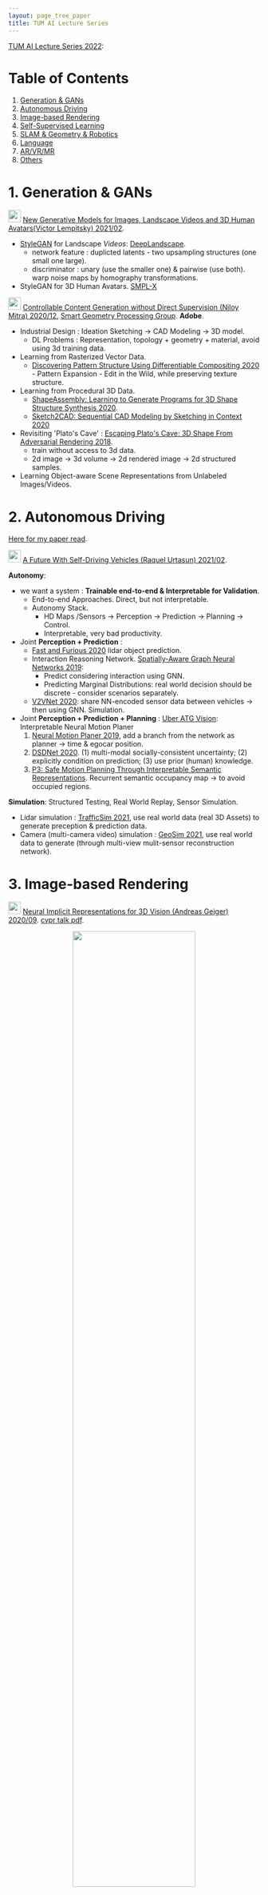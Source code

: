 ```yaml
---
layout: page_tree_paper
title: TUM AI Lecture Series
---
```


[TUM AI Lecture Series 2022](https://www.youtube.com/watch?v=nmRbIbnU0IM&list=PLQ8Y4kIIbzy8kMlz7cRqz-BjbdyWsfLXt):

# Table of Contents

1. [Generation & GANs](#lgan)
2. [Autonomous Driving](#lauto_drive)
3. [Image-based Rendering](#libr)
4. [Self-Supervised Learning](#llearning)
5. [SLAM & Geometry & Robotics](#lslam)
6. [Language](#lnlp)
7. [AR/VR/MR](#lmr)
8. [Others](#lothers)

<a name="lgan"></a>
# 1. Generation & GANs

<img src="/assets/img/paperread/thumbs.png" height="25"/> [New Generative Models for Images, Landscape Videos and 3D Human Avatars(Victor Lempitsky) 2021/02](https://www.youtube.com/live/nmRbIbnU0IM?feature=share).
* [StyleGAN](https://github.com/NVlabs/stylegan) for Landscape *Videos*: [DeepLandscape](https://github.com/saic-mdal/deep-landscape).
  * network feature : duplicted latents - two upsampling structures (one small one large).
  * discriminator : unary (use the smaller one) & pairwise (use both). warp noise maps by homography transformations.
* StyleGAN for 3D Human Avatars. [SMPL-X](https://smpl-x.is.tue.mpg.de/)

<img src="/assets/img/paperread/thumbs.png" height="25"/> [Controllable Content Generation without Direct Supervision (Niloy Mitra) 2020/12](https://www.youtube.com/live/KnKLGJQBdb4?si=Z1i-on7cs6qgdyXe), [Smart Geometry Processing Group](https://geometry.cs.ucl.ac.uk/). **Adobe**.
* Industrial Design : Ideation Sketching -> CAD Modeling -> 3D model.
  * DL Problems : Representation, topology + geometry + material, avoid using 3d training data.
* Learning from Rasterized Vector Data.
  * [Discovering Pattern Structure Using Differentiable Compositing 2020](https://arxiv.org/abs/2010.08788) - Pattern Expansion - Edit in the Wild, while preserving texture structure.
* Learning from Procedural 3D Data.
  * [ShapeAssembly: Learning to Generate Programs for 3D Shape Structure Synthesis 2020](https://arxiv.org/abs/2009.08026).
  * [Sketch2CAD: Sequential CAD Modeling by Sketching in Context 2020](https://geometry.cs.ucl.ac.uk/projects/2020/sketch2cad/)
* Revisiting 'Plato's Cave' : [Escaping Plato's Cave: 3D Shape From Adversarial Rendering 2018](https://arxiv.org/abs/1811.11606).
  * train without access to 3d data.
  * 2d image -> 3d volume -> 2d rendered image -> 2d structured samples.
* Learning Object-aware Scene Representations from Unlabeled Images/Videos.

<a name="lauto_drive"></a>
# 2. Autonomous Driving

[Here for my paper read](/Study/PaperRead/deeplearning/#lauto_drive).

<img src="/assets/img/paperread/chrown0.png" height="25"/> [A Future With Self-Driving Vehicles (Raquel Urtasun) 2021/02](https://www.youtube.com/live/efLZZigsC7c?feature=share).

**Autonomy**:
* we want a system : **Trainable end-to-end & Interpretable for Validation**.
  * End-to-end Approaches. Direct, but not interpretable.
  * Autonomy Stack.
    * HD Maps /Sensors -> Perception -> Prediction -> Planning -> Control.
    * Interpretable, very bad productivity.
* Joint **Perception + Prediction** :
  * [Fast and Furious 2020](https://arxiv.org/abs/2012.12395) lidar object prediction.
  * Interaction Reasoning Network. [Spatially-Aware Graph Neural Networks 2019](https://arxiv.org/abs/1910.08233):
    * Predict considering interaction using GNN.
    * Predicting Marginal Distributions: real world decision should be discrete - consider scenarios separately.
  * [V2VNet 2020](https://arxiv.org/abs/2008.07519): share NN-encoded sensor data between vehicles -> then using GNN.
Simulation.
* Joint **Perception + Prediction + Planning** : [Uber ATG Vision](https://www.uber.com/us/en/atg/research-and-development/perception-and-prediction/): Interpretable Neural Motion Planer
  1. [Neural Motion Planer 2019](https://www.uber.com/blog/research/end-to-end-interpretable-neural-motion-planner/), add a branch from the network as planner -> time & egocar position.
  2. [DSDNet 2020](https://arxiv.org/abs/2008.06041). (1) multi-modal socially-consistent uncertainty; (2) explicitly condition on prediction; (3) use prior (human) knowledge.
  3. [P3: Safe Motion Planning Through Interpretable Semantic Representations](http://www.cs.toronto.edu/~sergio/publication/p3/). Recurrent semantic occupancy map -> to avoid occupied regions.

**Simulation**: Structured Testing, Real World Replay, Sensor Simulation.
* Lidar simulation : [TrafficSim 2021](https://arxiv.org/abs/2101.06557), use real world data (real 3D Assets) to generate preception & prediction data.
* Camera (multi-camera video) simulation : [GeoSim 2021](https://arxiv.org/abs/2101.06543), use real world data to generate (through multi-view mulit-sensor reconstruction network).

<a name="libr"></a>
# 3. Image-based Rendering

<a name="locc_net"></a>
<img src="/assets/img/paperread/chrown0.png" height="25"/> [Neural Implicit Representations for 3D Vision (Andreas Geiger) 2020/09](https://www.youtube.com/watch?v=F9mRv4v80w0). [cvpr talk pdf](https://www.cvlibs.net/talks/talk_cvpr_2020_implicit_scenes.pdf).

<div align="center">    
<img src="/assets/img/paperread/occ_nw.jpg" width="70%"/>
</div>

* 3d representations:
  * Direct representation : voxels, points, meshes.
  * Implicit representation : decision boundary of a non-linear classifier.
* [Occupancy Network](https://avg.is.mpg.de/publications/occupancy-networks) : $L(\theta, \phi) = \sum_{j=1}^{K}BCE(f_{\theta}(p_{ij}, z_{i}), o_{ij}) + KL[q_{\phi}(z\|(p_{ij}, o_{ij}))\|p_{0}(Z)]$.
  * Given the 3d model, we can further do : [Texture Fields 2019](https://openaccess.thecvf.com/content_ICCV_2019/papers/Oechsle_Texture_Fields_Learning_Texture_Representations_in_Function_Space_ICCV_2019_paper.pdf) predicts each 3d point a color. [Occupancy Flow 2019](https://openaccess.thecvf.com/content_ICCV_2019/papers/Niemeyer_Occupancy_Flow_4D_Reconstruction_by_Learning_Particle_Dynamics_ICCV_2019_paper.pdf) predicts 4d - occupancy and velocity.
* [Differentiable Volumetric Rendering 2020](https://www.cvlibs.net/publications/Niemeyer2020CVPR.pdf)： 3d points + encoded image vector -> occupancy and color (for all points).
  * forward pass (rendering) : find surface point along the pixel ray, and get color.
  * backward pass : gradient based on color difference from pixel re-projection.
* [NERF](#lneural_r): <u>integrate all the points in the ray to get color and depth</u>. (while Occupancy Network used only the occupied one)
  * [GRAF 2020](https://proceedings.neurips.cc/paper/2020/file/e92e1b476bb5262d793fd40931e0ed53-Paper.pdf) predict without camera poses. sample rays (patch) and use discriminator.
* [Convolutional Occupancy Networks 2020](https://arxiv.org/abs/2003.04618), uses 3d feature volume.
  * can also use [Fourier Features 2020](https://arxiv.org/abs/2006.10739), fourier feature fits better MLP.


<img src="/assets/img/paperread/chrown0.png" height="25"/> [Reconstructing the Plenoptic Function (Noah Snavely) 2020/10](https://www.youtube.com/live/GNUpZAeBnZc?feature=share), [Notes](/Study/PaperRead/subjects/#l6).

<img src="/assets/img/paperread/chrown0.png" height="25"/> [Understanding and Extending Neural Radiance Fields (Jonathan T. Barron) 2022/10](https://www.youtube.com/live/nRyOzHpcr4Q?feature=share), [Jonathan T. Barron](https://jonbarron.info/). See more in [My Neural Rendering Page](/Study/PaperRead/3d_reconstruction/#lneural_r), [My Deep Learning 3D Reconstruction Page](/Study/PaperRead/3d_reconstruction/#ldl).
* [NeRF](https://www.matthewtancik.com/nerf).
* **How NeRF Work** ? [Fourier Features Let Networks Learn High Frequency Functions in Low Dimensional Domains](https://arxiv.org/abs/2006.10739). [Experiments](https://github.com/tancik/fourier-feature-networks/tree/master/Experiments).
  * Toy problem : memorizing a 2d image, a network to predict color for pixel.
    * coordinate to color - (x, y) to (r, g, b). **failed**.
    * coordinate's Fourier feature (～<h>positional encoding</h>) to color. **succeed**.
  * Neural Tangent Kernel (neural networks are kernel regression + ReLU MLPs corresponding to a 'dot product' kernel).
    * with Dot Product of Fourier Features. <u>MLPs are made into "convolution"</u>.
* [Nerf in the Wild](https://nerf-w.github.io/) with appearance & transient embedding.


<img src="/assets/img/paperread/thumbs.png" height="25"/> [Learning to Retime People in Videos (Tali Dekel) 2020/10](https://www.youtube.com/live/Ko1XxJKfQdM?si=3GKQpvojDsgf1oLO)
* Analyzing, Visualizing and Re-rendering people in **videos**.
  * motion visualization, depth prediction, [SpeedNet](https://speednet-cvpr20.github.io/) : adaptive speed up video
* Change the speed of individual people within frames. [Layered Neural Rendering for Retiming People in Video](https://retiming.github.io/). <n>interesting work!</n>
  * Key challenges : space-time correlations; occlusions/dis-occlusions.
  * Layered Decomposition, then we can edit the video by changing the layers.


<img src="/assets/img/paperread/chrown0.png" height="25"/> [Reflections on Image-Based Rendering (Richard Szeliski) 2021/01](https://www.youtube.com/live/0VIUbIzv_wc?feature=share). A overview.

* [Multi-View Stereo](/Study/PaperRead/3d_reconstruction/#ldl_mvs). *Usage* : View Interpolation, View Morphing, interactive 3d scene, etc. *Idea behind*: Plane Sweep Stereo (~Patch Match).
* [Image-Based Rendering](/Study/PaperRead/subjects/#l6): Depth Layers, Multi-plane Images.
* 360 video (panorama).
  * 360 with <u>complete light field</u>: [Google Jump 2015](https://blog.google/products/google-ar-vr/introducing-next-generation-jump/), [Facebook Surround 360 2016](https://engineering.fb.com/2016/04/12/video-engineering/introducing-facebook-surround-360-an-open-high-quality-3d-360-video-capture-system/). Stereo with two 360 cameras.
  * Immersive Video Stabilization by 'Spatio-Temporal MRF Stitch' : reconstruction and merge pictures.
* Large Scale Reconstruction based: <u>cross fade between images</u> to move from one image to other: [Photo Tourism: Exploring Photo Collections in 3D](http://phototour.cs.washington.edu/Photo_Tourism.pdf), using images. [Piecewise Planar Stereo for Image-based Rendering 2009](https://www.microsoft.com/en-us/research/publication/piecewise-planar-stereo-for-image-based-rendering/), using depth layers. [Ambient Point Clouds for View Interpolation 2010](http://simonfuhrmann.de/papers/sg2010-apc.pdf), using point cloud.
* Simgle-Image based:
  * [Practical 3D Photography 2018](http://johanneskopf.de/publications/photo3d_practical/Practical_3D_Photography.pdf), using iphone depth sensor.
  * Using mono-depth: [One Shot 3D Photography 2020](https://facebookresearch.github.io/one_shot_3d_photography/). And 'google photos cinematic effect'.
* Reflections and transparency : Rear layer & normal layer. Gradient domain depth.
* Neural Rendering.
  * [SynSin: End-to-end View Synthesis from a Single Image 2019](https://arxiv.org/abs/1912.08804). <u>predict a heuristic depth map</u>. multi-plane images with depth feature, with a decoder to generate new view.
  * [Animating Pictures with Eulerian Motion Fields 2021](https://eulerian.cs.washington.edu/). <u>predict a heuristic motion map</u>. tracing the motion of depth features, and with a decoder to generate new view.

<a name="llearning"></a>
# 4. Self-Supervised Learning

<img src="/assets/img/paperread/chrown0.png" height="25"/> [On Removing Supervision from Contrastive Self-Supervised Learning 2021/01](https://www.youtube.com/live/VBQti3kNqiI?feature=share) by [Alexei Efros](http://people.eecs.berkeley.edu/~efros/). Self-Supervised Learning (use the tools of supervised learning, but with raw data instead of human-provided labels):
* Self-Supervised Learning <u>Allow to get away from top-down (semantic) categorization</u>. (jump out of concrete objects, to reach **IDEE of Plato**)
  * Per-exemplar **SVM** : [Recognition by Association via Learning Per-exemplar Distances 2008](https://www.cs.cmu.edu/~tmalisie/projects/cvpr08/), [Exemplar-SVM 2011](https://www.cs.cmu.edu/~tmalisie/projects/iccv11/), [Exemplar-CNN 2014](https://arxiv.org/abs/1406.6909).
  * **Similarity Learning** (Constrastive Learning), learning the distances between data.
  * **Data Augmentation** boost similarity learning. and even as supervision to learning ("leak in") - [What Should Not Be Contrastive in Contrastive Learning 2021](https://arxiv.org/abs/2008.05659).
  * Constrastive Learning **without** Data Augmentation - <h>Time as Supervisory Signal</h>（Temporal Continutiy is important to animals）:
    * **Video as graph**.
    * [Contrastive Learning for Unpaired Image-to-Image Translation 2020](https://arxiv.org/abs/2007.15651): using GAN loss, close in structure space, and far in texture space.
* Self-Supervised Learning <u>Enable continuous life-long learning</u>.
  * we never see the same 'training data' in real life. Data augmentation encourage memorizing. -> *Online Continual Learning*. keep using new data to train.
  * [Test-Time Training 2020](https://yueatsprograms.github.io/ttt/home.html), use self-supervised to adapt new data.
  * （<n>实践是交互性的，机器要想更像人就也需要实践，那么仅仅单向地给它数据肯定是不够的，需要它以一种方式和客体发生作用才行。而且这种作用不能只是机械的，而且需要有“能动性”。</n>）

<img src="/assets/img/paperread/chrown0.png" height="25"/> [Learning Representations and Geometry from Unlabeled Videos (Andrea Vedaldi) 2021/01](https://www.youtube.com/live/fVWQGHjRzNU?feature=share). horizontal problems, vertical problems.
**Contrastive Learning** : vector representations.
* Video Timeshift and Inverse: [Multi-modal Self-Supervision from Generalized Data Transformations](https://openreview.net/forum?id=mgVbI13p96)
* Video with Caption: Captioning as a modality for contrastive learning. [Support-set bottlenecks for video-text representation learning](https://arxiv.org/abs/2010.02824), using cross-captioning to be robust against wrong caption.
* Image/Video Labelling:
  * Clustering the representation vectors. [Deep Clustering for Unsupervised Learning of Visual Features](https://arxiv.org/abs/1807.05520) learns the clustering and the representation network.
  * [Self-labelling via simultaneous clustering and representation learning](https://arxiv.org/abs/1911.05371), label assignment by probability.
  * [Labelling unlabelled videos from scratch with multi-modal self-supervision](https://www.robots.ox.ac.uk/~vgg/research/selavi/)

<div align="center">    
<img src="/assets/img/paperread/video_geo_autoencoding.png" width="45%"/>
</div>

* **Video-to-Geometry**: <h>Autoencoding encode to 'shape code' (2d landmarks), then use decoder to reconstruct the original image</h>.
  * [Learning Landmarks from Unaligned Data using Image Translation](https://openreview.net/pdf?id=xz3XULBWFE).
  * [Exemplar Fine-Tuning for 3D Human Model Fitting](https://arxiv.org/abs/2004.03686), video to human 3d model.
  * [C3DPO - Canonical 3D Pose Networks for Non-rigid Structure From Motion](https://github.com/facebookresearch/c3dpo_nrsfm). 2d landmarks to predict model and camera pose.
  * [Canonical 3D Deformer Maps](https://arxiv.org/abs/2008.12709), predicts both depth maps and canonical maps.
  *  Texture transfer, Use Symmetry as supervision.

<div align="center">    
<img src="/assets/img/paperread/C3DPO.png" width="60%"/>
</div>


<a name="lslam"></a>
# 5. SLAM & Geometry & Robotics

<img src="/assets/img/paperread/thumbs.png" height="25"/> [New Methods for Reconstruction and Neural Rendering (Christian Theobalt) 2020/11](https://www.youtube.com/live/cZYUXHsupCE?si=p1ciOezV5NV0uKVm)
* Monocular reconstruction : human hand, human skeleton, human performance (surface), 3d face.
* Nerf : Deep relightable texture. StyleRig -> pose & light.
* [Neural Sparse Voxel Fields 2020](https://arxiv.org/abs/2007.11571).


<img src="/assets/img/paperread/thumbs.png" height="25"/> [Pushing Factor Graphs beyond SLAM (Frank Dellaert) 2020/12](https://www.youtube.com/live/OvcD6Dz2Z20?feature=share), [GTSAM](https://gtsam.org/). Factor Graph Introduction. user case : [Skydio](https://www.skydio.com/) drone, navigation, tracking and motion planning.
* SLAM & GTSAM. Sparse Hessian Matrix - *Bayes Tree* : Incremental & Distributed (sub-trees).
  * [iSAM 2012](https://gtsam-jlblanco-docs.readthedocs.io/en/latest/iSAM.html), ([ICE-BA 2018](https://openaccess.thecvf.com/content_cvpr_2018/papers/Liu_ICE-BA_Incremental_Consistent_CVPR_2018_paper.pdf)).
* Structure from Motion. [GTSFM](/Study/PaperRead/visual_mapping/#lgtsfm) (<n>it is really a nice work.</n>), parallelize SFM over large clusters, using [DASK](https://www.dask.org/).
  * DMV (Detection/Description + Matching + Verification) -> Essential Matrix.
  * [Shonan Rotation Averaging](/Study/PaperRead/visual_mapping/#lrotationaverage)
* Navigation and Control. IMU-preintegration factor is integrated inside GTSAM.
* More.
  * [Batch and Incremental Kinodynamic Motion Planning using Dynamic Factor Graphs](https://arxiv.org/abs/2005.12514). use factor graphs to encode robot dynamics and applied to kino-dynamic motion planning.
  * Optimize control parameters for drone planning.
  * [SwiftFusion](https://github.com/borglab/SwiftFusion) integration with TensorFlow, functions can be made differentiable automatically.


<img src="/assets/img/paperread/thumbs.png" height="25"/> [Sights, Sounds, and Space: Audio-visual Learning in 3D (Kristen Grauman) 2020/12](https://www.youtube.com/live/1EQ6helfvtM?si=fgFcb2G11rndOCvX). <u>Objective : indoor robot mapping & navigation.</u>
* [SoundSpaces](https://vision.cs.utexas.edu/projects/audio_visual_navigation/) : Realistic 3D environments and simulation - with 3D sound.
* [Audio-visual embodied Navigation 2019](https://www.researchgate.net/publication/338158203_Audio-Visual_Embodied_Navigation) : vision + audio + gps -> Critic + Actor -> Action Sampler. (Finding alert task).
  * audio-visual waypoints.
* [Semantic audio-visual Navigation 2020](https://arxiv.org/abs/2012.11583), put all the environmental noise together.
* [Audio-Visual Floorplan Reconstruction 2020](https://arxiv.org/abs/2012.15470), [github](https://github.com/senthilps8/avmap), semantic room mapping. sound contains information of geometry.
* [VisualEchoes: Spatial Image Representation Learning through Echolocation 2020](https://arxiv.org/abs/2005.01616). agent make sound, and listen the echos. Supervision from acoustically interacting with the physical world. **<n>very interesting topic!</n>**
  * help in depth/normal estimation and navigation tasks.
  * VisualEcho-Net + Echo-Net -> Predict Orientation. (self-supervised echo and visual results should match)


<img src="/assets/img/paperread/thumbs.png" height="25"/> [Towards Graph-Based Spatial AI (Andrew Davison) 2020/10](https://www.youtube.com/live/_npGEB3kkVc?si=5tJSMbwS9I1xVzS3). SLAM evolving into **Spatial AI**.
* [FutureMapping: The Computational Structure of Spatial AI Systems 2018](https://arxiv.org/abs/1803.11288)
  * Representation is important (End-to-end might not be possible).
  * There should be a generality to Spatial AI system (for various applications).
* SLAM: [MonoSLAM 2003](https://www.doc.ic.ac.uk/~ajd/Publications/davison_etal_pami2007.pdf), [ElasticFusion 2016](https://www.roboticsproceedings.org/rss11/p01.pdf), [SemanticFusion 2017](https://arxiv.org/abs/1609.05130).
* New Representations for Spatial AI:
  * keyframes : [CodeSLAM 2018](https://github.com/silviutroscot/CodeSLAM), [SceneCode 2019](https://arxiv.org/abs/1903.06482), **per-frame code** for depths & semantics.
  * Dynamic Scene Graphs. SLAM with objects : [MoreFusion 2020](https://github.com/wkentaro/morefusion), [NodeSLAM 2020](https://edgarsucar.github.io/NodeSLAM/).
* Hardware : Event Cameras. (Code Design on) Processors.
* **Gaussian Belief Propagation** for Spatial AI: propagate the covariance of each node, through the graph.
  * [Bundle Adjustment on a Graph Processor 2020](https://arxiv.org/abs/2003.03134).

<a name="lnlp"></a>
# 6. Language

<img src="/assets/img/paperread/thumbs.png" height="25"/> [Explainability and Compositionality for Visual Recognition (Zeynep Akata) 2021/01](https://www.youtube.com/live/wQOkyxqXNhc?si=VN-xJuG4hJRK0mPn).
* Learning with Explanation with Minimal Supervision — Zero-Shot Learning.
  * Image -> Image Features <-(F)-> Class Attributes <- Class Labels.
  * Zero-Shot Learning Train the mapping F. But human made Attributes is needed.
  * <u>Data Augmentation</u> : Text-to-Image GAN. **Text-to-ImageFeature** GAN/VAE.
* Generating Explanations using Attributes and Natural Language — **Image-to-Text**.
  * towards effective human-machine communication.
* Summary, Ongoing work and future work.


<a name="lmr"></a>
# 7. AR/VR/MR

<img src="/assets/img/paperread/thumbs.png" height="25"/> [Photorealistic Telepresence (Yaser Sheikh) 2020/12](https://www.youtube.com/live/2RuzbIS3fTY?si=e0NtJhV-NqMIvAw9), from facebook. Face-to-face social interaction in distance. True presence rather than "perceptually plausible" — Enable **Authentic** Communication in **Artificial** Reality.
* CODEC AVATARS : [Deep Appearance Models for Face Rendering 2018](https://arxiv.org/abs/1808.00362)
  * Encoder/Decoder structure : Human -(encoder)-> code -(decoder)-> Texture & Mesh -> Face.
  * Training Data : Mugsy - all angle camera shot.
  * sensors : 4 eye cameras, 3 month cameras.
* Nerf based 3d reconstruction.
* Hand Tracking, even very complex gestions. [Constraining Dense Hand Surface Tracking with Elasticity 2020](https://research.facebook.com/publications/constraining-dense-hand-surface-tracking-with-elasticity/).
* Audio.


<a name="lothers"></a>
# 8. Others

<img style="float: right;" src="/assets/img/paperread/moon_camera.png" width="25%"/>

<img src="/assets/img/paperread/chrown0.png" height="25"/> [The Moon Camera (Bill Freeman) 2020/10](https://www.youtube.com/live/Ytkkl917paM?si=grOjwxPNKj7puE5n). attempts to photograph the Earth from space using the moon as a camera, and several Computational imaging projects resulting from those attempts.
* Approaches 1. Measuring diffuse reflections of Earthshine from the Moon.
  * Sphere Render : [Visual Appearance of Matte Surfaces 1995](https://www.science.org/doi/10.1126/science.7855592). Probability model : Light transport matrix + Prior Covariance + Noise.
  * [Non-line-of-sight image](https://www.nature.com/articles/s42254-020-0174-8) research.
* Approaches 2. Observing the fuzzy boundaries of cast shadows of Earthshine on the Moon.
  * Crater - shadows border changes, as different amount of Earthshine is available.
  * **Occlusion-based imaging : Corner camera**: [Turning Corners Into Cameras: Principles and Methods 2017](https://openaccess.thecvf.com/content_ICCV_2017/papers/Bouman_Turning_Corners_Into_ICCV_2017_paper.pdf). shadow edge contains information behind the wall.
* Approaches 3. Measuring the specular reflections of modulations within sunlight.
  * Intensity change; spectrum change; modulation spectrum change.
